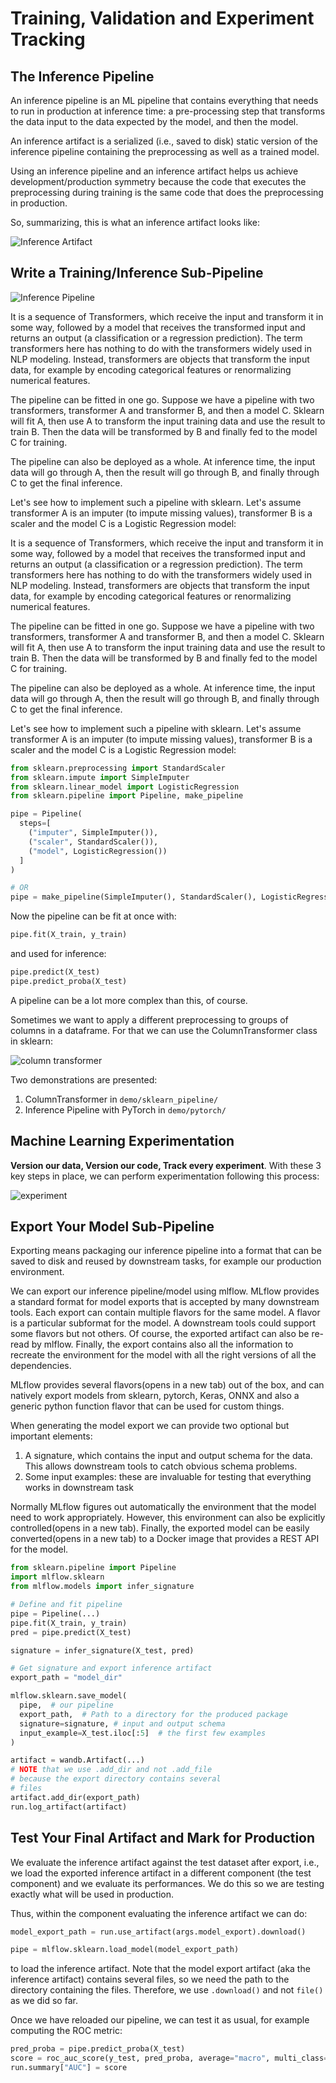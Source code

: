 # Training, Validation and Experiment Tracking

## The Inference Pipeline

An inference pipeline is an ML pipeline that contains everything that needs to run in production at inference time: a pre-processing step that transforms the data input to the data expected by the model, and then the model.

An inference artifact is a serialized (i.e., saved to disk) static version of the inference pipeline containing the preprocessing as well as a trained model.

Using an inference pipeline and an inference artifact helps us achieve development/production symmetry because the code that executes the preprocessing during training is the same code that does the preprocessing in production.

So, summarizing, this is what an inference artifact looks like:

![Inference Artifact](./figures/inference-artifact.png)

## Write a Training/Inference Sub-Pipeline

![Inference Pipeline](./figures/inference-pipeline.png)

It is a sequence of Transformers, which receive the input and transform it in some way, followed by a model that receives the transformed input and returns an output (a classification or a regression prediction). The term transformers here has nothing to do with the transformers widely used in NLP modeling. Instead, transformers are objects that transform the input data, for example by encoding categorical features or renormalizing numerical features.

The pipeline can be fitted in one go. Suppose we have a pipeline with two transformers, transformer A and transformer B, and then a model C. Sklearn will fit A, then use A to transform the input training data and use the result to train B. Then the data will be transformed by B and finally fed to the model C for training.

The pipeline can also be deployed as a whole. At inference time, the input data will go through A, then the result will go through B, and finally through C to get the final inference.

Let's see how to implement such a pipeline with sklearn. Let's assume transformer A is an imputer (to impute missing values), transformer B is a scaler and the model C is a Logistic Regression model:

It is a sequence of Transformers, which receive the input and transform it in some way, followed by a model that receives the transformed input and returns an output (a classification or a regression prediction). The term transformers here has nothing to do with the transformers widely used in NLP modeling. Instead, transformers are objects that transform the input data, for example by encoding categorical features or renormalizing numerical features.

The pipeline can be fitted in one go. Suppose we have a pipeline with two transformers, transformer A and transformer B, and then a model C. Sklearn will fit A, then use A to transform the input training data and use the result to train B. Then the data will be transformed by B and finally fed to the model C for training.

The pipeline can also be deployed as a whole. At inference time, the input data will go through A, then the result will go through B, and finally through C to get the final inference.

Let's see how to implement such a pipeline with sklearn. Let's assume transformer A is an imputer (to impute missing values), transformer B is a scaler and the model C is a Logistic Regression model:

```python
from sklearn.preprocessing import StandardScaler
from sklearn.impute import SimpleImputer
from sklearn.linear_model import LogisticRegression
from sklearn.pipeline import Pipeline, make_pipeline

pipe = Pipeline(
  steps=[
    ("imputer", SimpleImputer()),
    ("scaler", StandardScaler()),
    ("model", LogisticRegression())
  ]
)

# OR
pipe = make_pipeline(SimpleImputer(), StandardScaler(), LogisticRegression())
```

Now the pipeline can be fit at once with:

```python
pipe.fit(X_train, y_train)
```

and used for inference:

```python
pipe.predict(X_test)
pipe.predict_proba(X_test)
```

A pipeline can be a lot more complex than this, of course.

Sometimes we want to apply a different preprocessing to groups of columns in a dataframe. For that we can use the ColumnTransformer class in sklearn:

![column transformer](./figures/column-transformer.png)

Two demonstrations are presented:

1. ColumnTransformer in `demo/sklearn_pipeline/`
2. Inference Pipeline with PyTorch in `demo/pytorch/`

## Machine Learning Experimentation

**Version our data, Version our code, Track every experiment**. 
With these 3 key steps in place, we can perform experimentation following this process:

![experiment](./figures/experiments.png)

## Export Your Model Sub-Pipeline

Exporting means packaging our inference pipeline into a format that can be saved to disk and reused by downstream tasks, for example our production environment.

We can export our inference pipeline/model using mlflow. MLflow provides a standard format for model exports that is accepted by many downstream tools. Each export can contain multiple flavors for the same model. A flavor is a particular subformat for the model. A downstream tools could support some flavors but not others. Of course, the exported artifact can also be re-read by mlflow. Finally, the export contains also all the information to recreate the environment for the model with all the right versions of all the dependencies.

MLflow provides several flavors(opens in a new tab) out of the box, and can natively export models from sklearn, pytorch, Keras, ONNX and also a generic python function flavor that can be used for custom things.

When generating the model export we can provide two optional but important elements:

1. A signature, which contains the input and output schema for the data. This allows downstream tools to catch obvious schema problems.
2. Some input examples: these are invaluable for testing that everything works in downstream task

Normally MLflow figures out automatically the environment that the model need to work appropriately. However, this environment can also be explicitly controlled(opens in a new tab). Finally, the exported model can be easily converted(opens in a new tab) to a Docker image that provides a REST API for the model.

```python
from sklearn.pipeline import Pipeline
import mlflow.sklearn
from mlflow.models import infer_signature

# Define and fit pipeline
pipe = Pipeline(...)
pipe.fit(X_train, y_train)
pred = pipe.predict(X_test)

signature = infer_signature(X_test, pred)

# Get signature and export inference artifact
export_path = "model_dir"

mlflow.sklearn.save_model(
  pipe,  # our pipeline
  export_path,  # Path to a directory for the produced package
  signature=signature, # input and output schema
  input_example=X_test.iloc[:5]  # the first few examples
)

artifact = wandb.Artifact(...)
# NOTE that we use .add_dir and not .add_file
# because the export directory contains several
# files
artifact.add_dir(export_path)
run.log_artifact(artifact)
```

## Test Your Final Artifact and Mark for Production

We evaluate the inference artifact against the test dataset after export, i.e., we load the exported inference artifact in a different component (the test component) and we evaluate its performances. 
We do this so we are testing exactly what will be used in production.

Thus, within the component evaluating the inference artifact we can do:

```python
model_export_path = run.use_artifact(args.model_export).download()

pipe = mlflow.sklearn.load_model(model_export_path)
```

to load the inference artifact. 
Note that the model export artifact (aka the inference artifact) contains several files, so we need the path to the directory containing the files. 
Therefore, we use `.download()` and not `file()` as we did so far.

Once we have reloaded our pipeline, we can test it as usual, for example computing the ROC metric:

```python
pred_proba = pipe.predict_proba(X_test)
score = roc_auc_score(y_test, pred_proba, average="macro", multi_class="ovo")
run.summary["AUC"] = score
```

